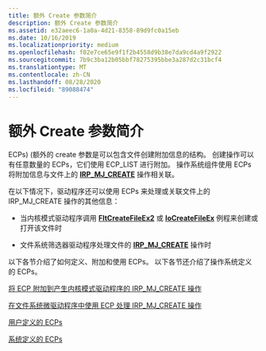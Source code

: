 ```yaml
---
title: 额外 Create 参数简介
description: 额外 Create 参数简介
ms.assetid: e32aeec6-1a0a-4d21-8358-89d9fc0a15eb
ms.date: 10/16/2019
ms.localizationpriority: medium
ms.openlocfilehash: f02e7ce65e9f1f2b4558d9b38e7da9cd4a9f2922
ms.sourcegitcommit: 7b9c3ba12b05bbf78275395bbe3a287d2c31bcf4
ms.translationtype: MT
ms.contentlocale: zh-CN
ms.lasthandoff: 08/28/2020
ms.locfileid: "89088474"
---
```

# <a name="introduction-to-extra-create-parameters"></a>额外 Create 参数简介

ECPs)  (额外的 create 参数是可以包含文件创建附加信息的结构。 创建操作可以有任意数量的 ECPs，它们使用 ECP_LIST 进行附加。 操作系统组件使用 ECPs 将附加信息与文件上的 [**IRP_MJ_CREATE**](./irp-mj-create.md) 操作相关联。

在以下情况下，驱动程序还可以使用 ECPs 来处理或关联文件上的 IRP_MJ_CREATE 操作的其他信息：

- 当内核模式驱动程序调用 [**FltCreateFileEx2**](/windows-hardware/drivers/ddi/content/fltkernel/nf-fltkernel-fltcreatefileex2) 或 [**IoCreateFileEx**](/windows-hardware/drivers/ddi/content/ntddk/nf-ntddk-iocreatefileex) 例程来创建或打开该文件时

- 文件系统筛选器驱动程序处理文件的 [**IRP_MJ_CREATE**](./irp-mj-create.md) 操作时

以下各节介绍了如何定义、附加和使用 ECPs。 以下各节还介绍了操作系统定义的 ECPs。

[将 ECP 附加到产生内核模式驱动程序的 IRP_MJ_CREATE 操作](attaching-ecps-to-irp-mj-create-operations-that-a-kernel-mode-driver-o.md)

[在文件系统微驱动程序中使用 ECP 处理 IRP_MJ_CREATE 操作](using-ecps-to-process-irp-mj-create-operations-in-a-file-system-minifilter.md)

[用户定义的 ECPs](user-defined-ecps.md)

[系统定义的 ECPs](system-defined-ecps.md)